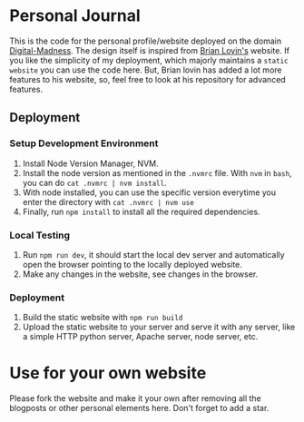 # Personal Journal

This is the code for the personal profile/website deployed on the domain [Digital-Madness](https://digital-madness.in). The design itself is inspired from [Brian Lovin's](https://brianlovin.com/) website. If you like the simplicity of my deployment, which majorly maintains a `static website` you can use the code here. But, Brian lovin has added a lot more features to his website, so, feel free to look at his repository for advanced features.

## Deployment

### Setup Development Environment

1. Install Node Version Manager, NVM.
2. Install the node version as mentioned in the `.nvmrc` file. With `nvm` in `bash`, you can do `cat .nvmrc | nvm install`.
3. With node installed, you can use the specific version everytime you enter the directory with `cat .nvmrc | nvm use`
4. Finally, run `npm install` to install all the required dependencies.

### Local Testing

1. Run `npm run dev`, it should start the local dev server and automatically open the browser pointing to the locally deployed website.
2. Make any changes in the website, see changes in the browser.

### Deployment

1. Build the static website with `npm run build`
2. Upload the static website to your server and serve it with any server, like a simple HTTP python server, Apache server, node server, etc.

# Use for your own website

Please fork the website and make it your own after removing all the blogposts or other personal elements here. Don't forget to add a star.
